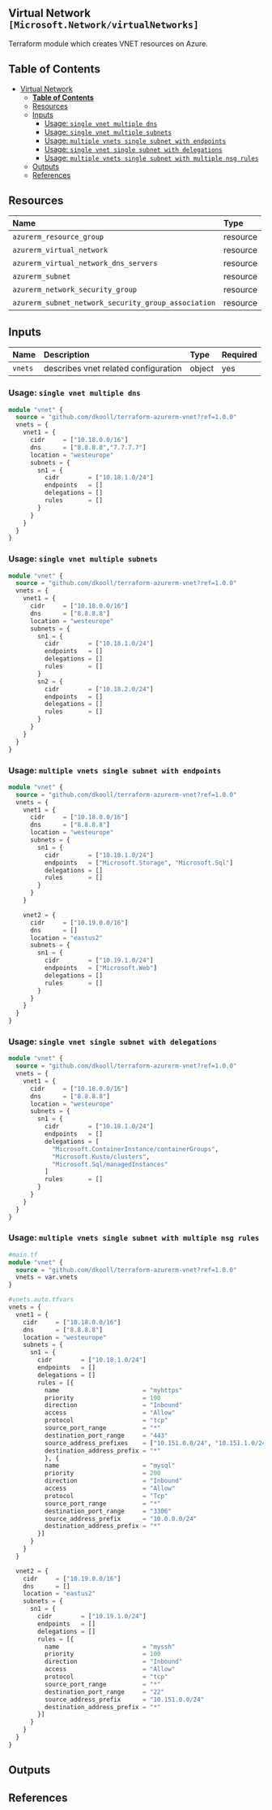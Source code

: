 ## Virtual Network `[Microsoft.Network/virtualNetworks]`

Terraform module which creates VNET resources on Azure.

## Table of Contents

- [Virtual Network](#virtual-network)
  - [**Table of Contents**](#table-of-contents)
  - [Resources](#resources)
  - [Inputs](#inputs)
    - [Usage: `single vnet multiple dns`](#inputs-usage-single-vnet-multiple-dns)
    - [Usage: `single vnet multiple subnets`](#inputs-usage-single-vnet-multiple-subnets)
    - [Usage: `multiple vnets single subnet with endpoints`](#inputs-usage-multiple-vnets-single-subnet-with-endpoints)
    - [Usage: `single vnet single subnet with delegations`](#inputs-usage-single-vnet-single-subnet-with-delegations)
    - [Usage: `multiple vnets single subnet with multiple nsg rules`](#inputs-usage-multiple-vnets-single-subnet-with-multiple-nsg-rules)
  - [Outputs](#outputs)
  - [References](#references)

## Resources

| Name | Type |
| :-- | :-- |
| `azurerm_resource_group` | resource |
| `azurerm_virtual_network` | resource |
| `azurerm_virtual_network_dns_servers` | resource |
| `azurerm_subnet` | resource |
| `azurerm_network_security_group` | resource |
| `azurerm_subnet_network_security_group_association` | resource |

## Inputs

| Name | Description | Type | Required |
| :-- | :-- | :-- | :-- |
| `vnets` | describes vnet related configuration | object | yes |

### Usage: `single vnet multiple dns`

```terraform
module "vnet" {
  source = "github.com/dkooll/terraform-azurerm-vnet?ref=1.0.0"
  vnets = {
    vnet1 = {
      cidr     = ["10.18.0.0/16"]
      dns      = ["8.8.8.8","7.7.7.7"]
      location = "westeurope"
      subnets = {
        sn1 = {
          cidr        = ["10.18.1.0/24"]
          endpoints   = []
          delegations = []
          rules       = []
        }
      }
    }
  }
}
```

### Usage: `single vnet multiple subnets`

```terraform
module "vnet" {
  source = "github.com/dkooll/terraform-azurerm-vnet?ref=1.0.0"
  vnets = {
    vnet1 = {
      cidr     = ["10.18.0.0/16"]
      dns      = ["8.8.8.8"]
      location = "westeurope"
      subnets = {
        sn1 = {
          cidr        = ["10.18.1.0/24"]
          endpoints   = []
          delegations = []
          rules       = []
        }
        sn2 = {
          cidr        = ["10.18.2.0/24"]
          endpoints   = []
          delegations = []
          rules       = []
        }
      }
    }
  }
}
```

### Usage: `multiple vnets single subnet with endpoints`

```terraform
module "vnet" {
  source = "github.com/dkooll/terraform-azurerm-vnet?ref=1.0.0"
  vnets = {
    vnet1 = {
      cidr     = ["10.18.0.0/16"]
      dns      = ["8.8.8.8"]
      location = "westeurope"
      subnets = {
        sn1 = {
          cidr        = ["10.18.1.0/24"]
          endpoints   = ["Microsoft.Storage", "Microsoft.Sql"]
          delegations = []
          rules       = []
        }
      }
    }

    vnet2 = {
      cidr     = ["10.19.0.0/16"]
      dns      = []
      location = "eastus2"
      subnets = {
        sn1 = {
          cidr        = ["10.19.1.0/24"]
          endpoints   = ["Microsoft.Web"]
          delegations = []
          rules       = []
        }
      }
    }
  }
}
```

### Usage: `single vnet single subnet with delegations`

```terraform
module "vnet" {
  source = "github.com/dkooll/terraform-azurerm-vnet?ref=1.0.0"
  vnets = {
    vnet1 = {
      cidr     = ["10.18.0.0/16"]
      dns      = ["8.8.8.8"]
      location = "westeurope"
      subnets = {
        sn1 = {
          cidr        = ["10.18.1.0/24"]
          endpoints   = []
          delegations = [
            "Microsoft.ContainerInstance/containerGroups",
            "Microsoft.Kusto/clusters",
            "Microsoft.Sql/managedInstances"
          ]
          rules       = []
        }
      }
    }
  }
}
```

### Usage: `multiple vnets single subnet with multiple nsg rules`

```terraform
#main.tf
module "vnet" {
  source = "github.com/dkooll/terraform-azurerm-vnet?ref=1.0.0"
  vnets = var.vnets
}
```

```terraform
#vnets.auto.tfvars
vnets = {
  vnet1 = {
    cidr     = ["10.18.0.0/16"]
    dns      = ["8.8.8.8"]
    location = "westeurope"
    subnets = {
      sn1 = {
        cidr        = ["10.18.1.0/24"]
        endpoints   = []
        delegations = []
        rules = [{
          name                       = "myhttps"
          priority                   = 100
          direction                  = "Inbound"
          access                     = "Allow"
          protocol                   = "tcp"
          source_port_range          = "*"
          destination_port_range     = "443"
          source_address_prefixes    = ["10.151.0.0/24", "10.151.1.0/24"]
          destination_address_prefix = "*"
          }, {
          name                       = "mysql"
          priority                   = 200
          direction                  = "Inbound"
          access                     = "Allow"
          protocol                   = "Tcp"
          source_port_range          = "*"
          destination_port_range     = "3306"
          source_address_prefix      = "10.0.0.0/24"
          destination_address_prefix = "*"
        }]
      }
    }
  }

  vnet2 = {
    cidr     = ["10.19.0.0/16"]
    dns      = []
    location = "eastus2"
    subnets = {
      sn1 = {
        cidr        = ["10.19.1.0/24"]
        endpoints   = []
        delegations = []
        rules = [{
          name                       = "myssh"
          priority                   = 100
          direction                  = "Inbound"
          access                     = "Allow"
          protocol                   = "tcp"
          source_port_range          = "*"
          destination_port_range     = "22"
          source_address_prefix      = "10.151.0.0/24"
          destination_address_prefix = "*"
        }]
      }
    }
  }
}
```

## Outputs

## References